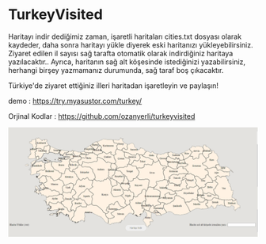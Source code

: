 # TurkeyVisited

Haritayı indir dediğimiz zaman, işaretli haritaları cities.txt dosyası olarak kaydeder, daha sonra haritayı yükle diyerek eski haritanızı yükleyebilirsiniz.
Ziyaret edilen il sayısı sağ tarafta otomatik olarak indirdiğiniz haritaya yazılacaktır.. Ayrıca, haritanın sağ alt köşesinde istediğinizi yazabilirsiniz, herhangi birşey yazmamanız durumunda, sağ taraf boş çıkacaktır.

Türkiye'de ziyaret ettiğiniz illeri haritadan işaretleyin ve paylaşın!

demo : https://try.myasustor.com/turkey/

Orjinal Kodlar : https://github.com/ozanyerli/turkeyvisited


![image](images/turkeyvisited.png)
